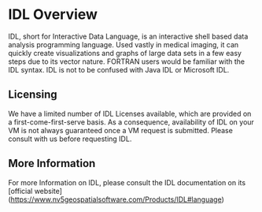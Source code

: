 # IDL Overview

IDL, short for Interactive Data Language, is an interactive shell based data analysis programming language. Used vastly in medical imaging, it can quickly create visualizations and graphs 
of large data sets in a few easy steps due to its vector nature. FORTRAN users would be familiar with the IDL syntax. IDL is not to be confused with
Java IDL or Microsoft IDL. 

## Licensing

We have a limited number of IDL Licenses available, which are provided on a first-come-first-serve basis. 
As a consequence, availability of IDL on your VM is not always guaranteed once a VM request is submitted.
Please consult with us before requesting IDL. 

## More Information

For more Information on IDL, please consult the IDL documentation on its [official website] (https://www.nv5geospatialsoftware.com/Products/IDL#language)

